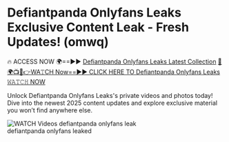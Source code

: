 # Defiantpanda Onlyfans Leaks Exclusive Content Leak - Fresh Updates! (omwq)

🔥 ACCESS NOW 🌍==►► <a href="https://tinyurl.com/3fjeunct" rel="nofollow">Defiantpanda Onlyfans Leaks Latest Collection</a></h3>
[🔴🌍📺📱👉WA𝚃CH Now==►► CLICK HERE TO Defiantpanda Onlyfans Leaks 𝚆𝙰𝚃𝙲𝙷 NOW](https://tinyurl.com/3fjeunct)

Unlock Defiantpanda Onlyfans Leaks's private videos and photos today! Dive into the newest 2025 content updates and explore exclusive material you won’t find anywhere else.


<a href="https://tinyurl.com/3fjeunct" rel="nofollow" data-target="animated-image.originalLink"><img src="https://camo.githubusercontent.com/8a4f000d20f83aca3bf7ec5f350d767afa0574a8a352519fd8cfa583a6f93a33/68747470733a2f2f692e696d6775722e636f6d2f644a486b345a712e676966" alt="WATCH Videos" data-canonical-src="https://i.imgur.com/dJHk4Zq.gif" style="max-width: 100%; display: inline-block;" data-target="animated-image.originalImage"></a>
defiantpanda onlyfans leak<br>
defiantpanda onlyfans leaked